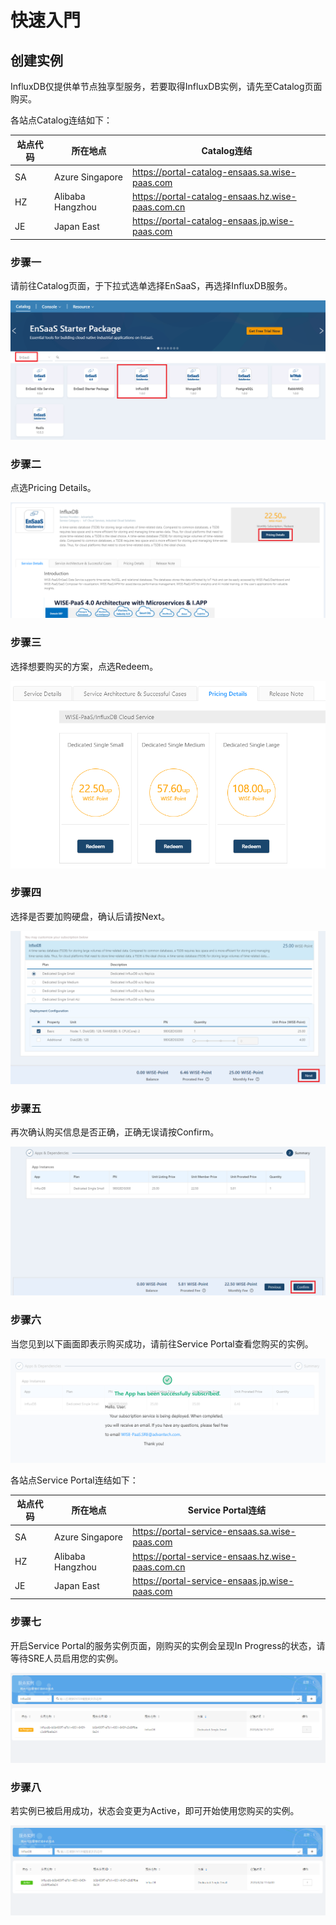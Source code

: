 # 快速入門

## 创建实例

InfluxDB仅提供单节点独享型服务，若要取得InfluxDB实例，请先至Catalog页面购买。

各站点Catalog连结如下：

 站点代码 | 所在地点          | Catalog连结                             |
 | -------- | ----------------- | ---------------------------------------------- |
 | SA       | Azure Singapore   | https://portal-catalog-ensaas.sa.wise-paas.com |
 | HZ       | Alibaba Hangzhou | https://portal-catalog-ensaas.hz.wise-paas.com.cn |
 | JE       | Japan East        | https://portal-catalog-ensaas.jp.wise-paas.com |

### 步骤一

请前往Catalog页面，于下拉式选单选择EnSaaS，再选择InfluxDB服务。

![Catalog](./images/catalog.PNG)

### 步骤二

点选Pricing Details。

![购买流程](./images/pricing1.PNG)

### 步骤三

选择想要购买的方案，点选Redeem。

![购买流程](./images/pricing2.PNG)

### 步骤四

选择是否要加购硬盘，确认后请按Next。

![购买流程](./images/pricing3.PNG)

### 步骤五

再次确认购买信息是否正确，正确无误请按Confirm。

![购买流程](./images/pricing4.PNG)

### 步骤六

当您见到以下画面即表示购买成功，请前往Service Portal查看您购买的实例。

![购买流程](./images/pricing5.PNG)

各站点Service Portal连结如下：

 站点代码 | 所在地点          | Service Portal连结                             |
 | -------- | ----------------- | ---------------------------------------------- |
 | SA       | Azure Singapore   | https://portal-service-ensaas.sa.wise-paas.com |
 | HZ       | Alibaba  Hangzhou | https://portal-service-ensaas.hz.wise-paas.com.cn |
 | JE       | Japan East        | https://portal-service-ensaas.jp.wise-paas.com |
 
 ### 步骤七
 
 开启Service Portal的服务实例页面，刚购买的实例会呈现In Progress的状态，请等待SRE人员启用您的实例。
 
 ![Service Portal](./images/portal1.PNG)
 
 ### 步骤八
 
 若实例已被启用成功，状态会变更为Active，即可开始使用您购买的实例。
 
 ![Service Portal](./images/portal2.PNG)
